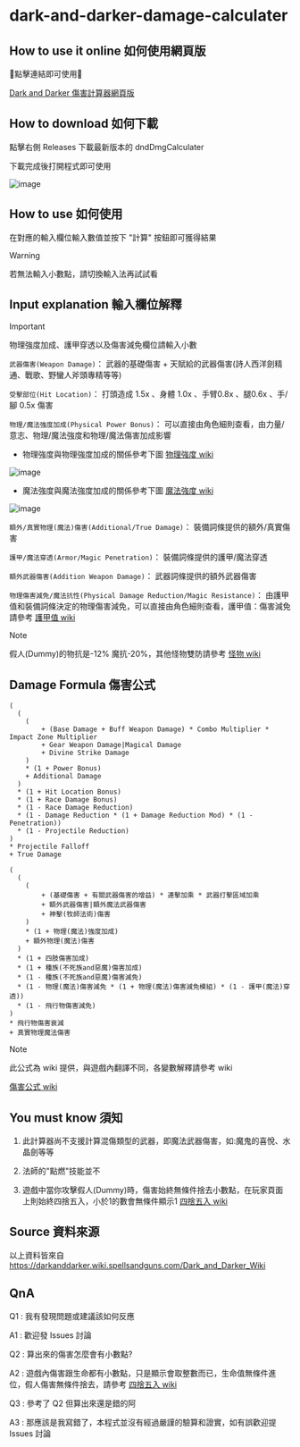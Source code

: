 # dark-and-darker-damage-calculater

## How to use it online 如何使用網頁版

🔽點擊連結即可使用🔽

[Dark and Darker 傷害計算器網頁版](<https://jhskrt.github.io/dark-and-darker-damage-calculater/>)

## How to download 如何下載
點擊右側 Releases 下載最新版本的 dndDmgCalculater

下載完成後打開程式即可使用

![image](https://github.com/user-attachments/assets/adbdc135-bcac-4e90-9cde-0ecd506b143c)


## How to use 如何使用
在對應的輸入欄位輸入數值並按下 "計算" 按鈕即可獲得結果

> [!warning]
> 若無法輸入小數點，請切換輸入法再試試看

## Input explanation 輸入欄位解釋

> [!IMPORTANT]
> 物理強度加成、護甲穿透以及傷害減免欄位請輸入小數

`武器傷害(Weapon Damage)`： 武器的基礎傷害 + 天賦給的武器傷害(詩人西洋劍精通、戰歌、野蠻人斧頭專精等等)

`受擊部位(Hit Location)`： 打頭造成 1.5x 、身體 1.0x 、手臂0.8x 、腿0.6x 、手/腳 0.5x 傷害

`物理/魔法強度加成(Physical Power Bonus)`： 可以直接由角色細則查看，由力量/意志、物理/魔法強度和物理/魔法傷害加成影響

 - 物理強度與物理強度加成的關係參考下圖 [物理強度 wiki](<https://darkanddarker.wiki.spellsandguns.com/Stats#Physical_Power>)

![image](https://github.com/user-attachments/assets/7adae393-d79c-40ad-9918-6da0c4c36cb2)

 - 魔法強度與魔法強度加成的關係參考下圖 [魔法強度 wiki](<https://darkanddarker.wiki.spellsandguns.com/Stats#Magical_Power>)

![image](https://github.com/user-attachments/assets/fa1396af-2520-4f95-bd8f-cdd381bf7f89)

`額外/真實物理(魔法)傷害(Additional/True Damage)`： 裝備詞條提供的額外/真實傷害

`護甲/魔法穿透(Armor/Magic Penetration)`： 裝備詞條提供的護甲/魔法穿透

`額外武器傷害(Addition Weapon Damage)`： 武器詞條提供的額外武器傷害

`物理傷害減免/魔法抗性(Physical Damage Reduction/Magic Resistance)`： 由護甲值和裝備詞條決定的物理傷害減免，可以直接由角色細則查看，護甲值：傷害減免請參考 [護甲值 wiki](<https://darkanddarker.wiki.spellsandguns.com/Stats#Armor_Rating>)

> [!note]
> 假人(Dummy)的物抗是-12% 魔抗-20%，其他怪物雙防請參考 [怪物 wiki](https://darkanddarker.wiki.spellsandguns.com/Monsters#Dummy)

## Damage Formula 傷害公式
```
(
  (
    (
        + (Base Damage + Buff Weapon Damage) * Combo Multiplier * Impact Zone Multiplier
        + Gear Weapon Damage|Magical Damage
        + Divine Strike Damage
    )
    * (1 + Power Bonus)
    + Additional Damage
  )
  * (1 + Hit Location Bonus)
  * (1 + Race Damage Bonus)
  * (1 - Race Damage Reduction)
  * (1 - Damage Reduction * (1 + Damage Reduction Mod) * (1 - Penetration))
  * (1 - Projectile Reduction)
)
* Projectile Falloff
+ True Damage
```
```
(
  (
    (
        + (基礎傷害 + 有關武器傷害的增益) * 連擊加乘 * 武器打擊區域加乘
        + 額外武器傷害|額外魔法武器傷害
        + 神擊(牧師法術)傷害
    )
    * (1 + 物理(魔法)強度加成)
    + 額外物理(魔法)傷害
  )
  * (1 + 四肢傷害加成)
  * (1 + 種族(不死族and惡魔)傷害加成)
  * (1 - 種族(不死族and惡魔)傷害減免)
  * (1 - 物理(魔法)傷害減免 * (1 + 物理(魔法)傷害減免模組) * (1 - 護甲(魔法)穿透))
  * (1 - 飛行物傷害減免)
)
* 飛行物傷害衰減
+ 真實物理魔法傷害
```
> [!note]
> 此公式為 wiki 提供，與遊戲內翻譯不同，各變數解釋請參考 wiki

[傷害公式 wiki](<https://darkanddarker.wiki.spellsandguns.com/Damage>)

## You must know 須知

1. 此計算器尚不支援計算混傷類型的武器，即魔法武器傷害，如:魔鬼的喜悅、水晶劍等等

2. 法師的"點燃"技能並不

3. 遊戲中當你攻擊假人(Dummy)時，傷害始終無條件捨去小數點，在玩家頁面上則始終四捨五入，小於1的數會無條件顯示1 [四捨五入 wiki](<https://darkanddarker.wiki.spellsandguns.com/Damage#Rounding>)

## Source 資料來源

以上資料皆來自 https://darkanddarker.wiki.spellsandguns.com/Dark_and_Darker_Wiki

## QnA

Q1 : 我有發現問題或建議該如何反應

A1 : 歡迎發 Issues 討論



Q2 : 算出來的傷害怎麼會有小數點?

A2 : 遊戲內傷害跟生命都有小數點，只是顯示會取整數而已，生命值無條件進位，假人傷害無條件捨去，請參考 [四捨五入 wiki](<https://darkanddarker.wiki.spellsandguns.com/Damage#Rounding>)



Q3 : 參考了 Q2 但算出來還是錯的阿

A3 : 那應該是我寫錯了，本程式並沒有經過嚴謹的驗算和證實，如有誤歡迎提 Issues 討論
